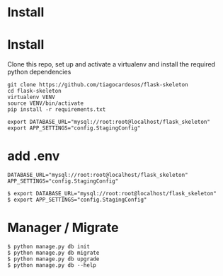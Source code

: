 # Install

# Install
Clone this repo, set up and activate a virtualenv and install the required python dependencies
```
git clone https://github.com/tiagocardosos/flask-skeleton
cd flask-skeleton
virtualenv VENV
source VENV/bin/activate
pip install -r requirements.txt

export DATABASE_URL="mysql://root:root@localhost/flask_skeleton"
export APP_SETTINGS="config.StagingConfig"
```
# add .env
``
DATABASE_URL="mysql://root:root@localhost/flask_skeleton"
APP_SETTINGS="config.StagingConfig"
``
```
$ export DATABASE_URL="mysql://root:root@localhost/flask_skeleton"
$ export APP_SETTINGS="config.StagingConfig"
```
# Manager / Migrate
```
$ python manage.py db init
$ python manage.py db migrate
$ python manage.py db upgrade
$ python manage.py db --help
```
